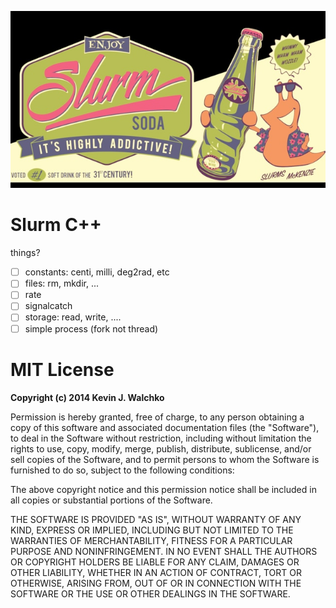 ![](https://github.com/MomsFriendlyRobotCompany/slurm/blob/master/pics/slurm.jpg?raw=true)

# Slurm C++

things?

- [ ] constants: centi, milli, deg2rad, etc
- [ ] files: rm, mkdir, ...
- [ ] rate
- [ ] signalcatch
- [ ] storage: read, write, ....
- [ ] simple process (fork not thread)

# MIT License

**Copyright (c) 2014 Kevin J. Walchko**

Permission is hereby granted, free of charge, to any person obtaining a copy of this software and associated documentation files (the "Software"), to deal in the Software without restriction, including without limitation the rights to use, copy, modify, merge, publish, distribute, sublicense, and/or sell copies of the Software, and to permit persons to whom the Software is furnished to do so, subject to the following conditions:

The above copyright notice and this permission notice shall be included in all copies or substantial portions of the Software.

THE SOFTWARE IS PROVIDED "AS IS", WITHOUT WARRANTY OF ANY KIND, EXPRESS OR IMPLIED, INCLUDING BUT NOT LIMITED TO THE WARRANTIES OF MERCHANTABILITY, FITNESS FOR A PARTICULAR PURPOSE AND NONINFRINGEMENT. IN NO EVENT SHALL THE AUTHORS OR COPYRIGHT HOLDERS BE LIABLE FOR ANY CLAIM, DAMAGES OR OTHER LIABILITY, WHETHER IN AN ACTION OF CONTRACT, TORT OR OTHERWISE, ARISING FROM, OUT OF OR IN CONNECTION WITH THE SOFTWARE OR THE USE OR OTHER DEALINGS IN THE SOFTWARE.
